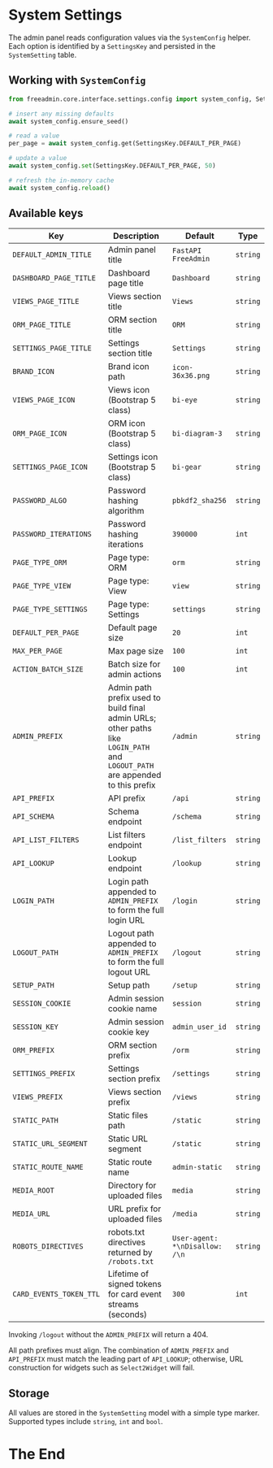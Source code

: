 # System Settings

The admin panel reads configuration values via the `SystemConfig` helper. Each option is identified by a `SettingsKey` and persisted in the `SystemSetting` table.

## Working with `SystemConfig`

```python
from freeadmin.core.interface.settings.config import system_config, SettingsKey

# insert any missing defaults
await system_config.ensure_seed()

# read a value
per_page = await system_config.get(SettingsKey.DEFAULT_PER_PAGE)

# update a value
await system_config.set(SettingsKey.DEFAULT_PER_PAGE, 50)

# refresh the in-memory cache
await system_config.reload()
```

## Available keys

| Key | Description | Default | Type |
| --- | --- | --- | --- |
| `DEFAULT_ADMIN_TITLE` | Admin panel title | `FastAPI FreeAdmin` | `string` |
| `DASHBOARD_PAGE_TITLE` | Dashboard page title | `Dashboard` | `string` |
| `VIEWS_PAGE_TITLE` | Views section title | `Views` | `string` |
| `ORM_PAGE_TITLE` | ORM section title | `ORM` | `string` |
| `SETTINGS_PAGE_TITLE` | Settings section title | `Settings` | `string` |
| `BRAND_ICON` | Brand icon path | `icon-36x36.png` | `string` |
| `VIEWS_PAGE_ICON` | Views icon (Bootstrap 5 class) | `bi-eye` | `string` |
| `ORM_PAGE_ICON` | ORM icon (Bootstrap 5 class) | `bi-diagram-3` | `string` |
| `SETTINGS_PAGE_ICON` | Settings icon (Bootstrap 5 class) | `bi-gear` | `string` |
| `PASSWORD_ALGO` | Password hashing algorithm | `pbkdf2_sha256` | `string` |
| `PASSWORD_ITERATIONS` | Password hashing iterations | `390000` | `int` |
| `PAGE_TYPE_ORM` | Page type: ORM | `orm` | `string` |
| `PAGE_TYPE_VIEW` | Page type: View | `view` | `string` |
| `PAGE_TYPE_SETTINGS` | Page type: Settings | `settings` | `string` |
| `DEFAULT_PER_PAGE` | Default page size | `20` | `int` |
| `MAX_PER_PAGE` | Max page size | `100` | `int` |
| `ACTION_BATCH_SIZE` | Batch size for admin actions | `100` | `int` |
| `ADMIN_PREFIX` | Admin path prefix used to build final admin URLs; other paths like `LOGIN_PATH` and `LOGOUT_PATH` are appended to this prefix | `/admin` | `string` |
| `API_PREFIX` | API prefix | `/api` | `string` |
| `API_SCHEMA` | Schema endpoint | `/schema` | `string` |
| `API_LIST_FILTERS` | List filters endpoint | `/list_filters` | `string` |
| `API_LOOKUP` | Lookup endpoint | `/lookup` | `string` |
| `LOGIN_PATH` | Login path appended to `ADMIN_PREFIX` to form the full login URL | `/login` | `string` |
| `LOGOUT_PATH` | Logout path appended to `ADMIN_PREFIX` to form the full logout URL | `/logout` | `string` |
| `SETUP_PATH` | Setup path | `/setup` | `string` |
| `SESSION_COOKIE` | Admin session cookie name | `session` | `string` |
| `SESSION_KEY` | Admin session cookie key | `admin_user_id` | `string` |
| `ORM_PREFIX` | ORM section prefix | `/orm` | `string` |
| `SETTINGS_PREFIX` | Settings section prefix | `/settings` | `string` |
| `VIEWS_PREFIX` | Views section prefix | `/views` | `string` |
| `STATIC_PATH` | Static files path | `/static` | `string` |
| `STATIC_URL_SEGMENT` | Static URL segment | `/static` | `string` |
| `STATIC_ROUTE_NAME` | Static route name | `admin-static` | `string` |
| `MEDIA_ROOT` | Directory for uploaded files | `media` | `string` |
| `MEDIA_URL` | URL prefix for uploaded files | `/media` | `string` |
| `ROBOTS_DIRECTIVES` | robots.txt directives returned by `/robots.txt` | `User-agent: *\nDisallow: /\n` | `string` |
| `CARD_EVENTS_TOKEN_TTL` | Lifetime of signed tokens for card event streams (seconds) | `300` | `int` |

Invoking `/logout` without the `ADMIN_PREFIX` will return a 404.

All path prefixes must align. The combination of `ADMIN_PREFIX` and
`API_PREFIX` must match the leading part of `API_LOOKUP`; otherwise, URL
construction for widgets such as `Select2Widget` will fail.

## Storage

All values are stored in the `SystemSetting` model with a simple type marker. Supported types include `string`, `int` and `bool`.

# The End

